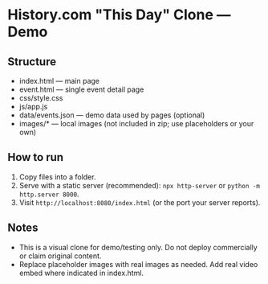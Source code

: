 # History.com "This Day" Clone — Demo

## Structure
- index.html — main page
- event.html — single event detail page
- css/style.css
- js/app.js
- data/events.json — demo data used by pages (optional)
- images/* — local images (not included in zip; use placeholders or your own)

## How to run
1. Copy files into a folder.
2. Serve with a static server (recommended): `npx http-server` or `python -m http.server 8000`.
3. Visit `http://localhost:8080/index.html` (or the port your server reports).

## Notes
- This is a visual clone for demo/testing only. Do not deploy commercially or claim original content.
- Replace placeholder images with real images as needed. Add real video embed where indicated in index.html.
